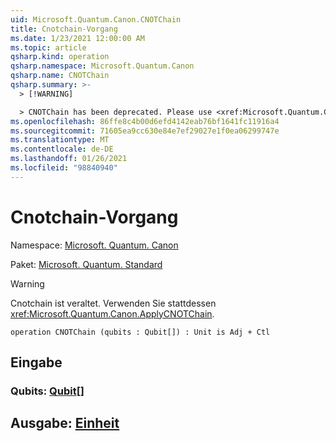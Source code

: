 ```yaml
---
uid: Microsoft.Quantum.Canon.CNOTChain
title: Cnotchain-Vorgang
ms.date: 1/23/2021 12:00:00 AM
ms.topic: article
qsharp.kind: operation
qsharp.namespace: Microsoft.Quantum.Canon
qsharp.name: CNOTChain
qsharp.summary: >-
  > [!WARNING]

  > CNOTChain has been deprecated. Please use <xref:Microsoft.Quantum.Canon.ApplyCNOTChain> instead.
ms.openlocfilehash: 86ffe8c4b00d6efd4142eab76bf1641fc11916a4
ms.sourcegitcommit: 71605ea9cc630e84e7ef29027e1f0ea06299747e
ms.translationtype: MT
ms.contentlocale: de-DE
ms.lasthandoff: 01/26/2021
ms.locfileid: "98840940"
---
```

# <a name="cnotchain-operation"></a>Cnotchain-Vorgang

Namespace: [Microsoft. Quantum. Canon](xref:Microsoft.Quantum.Canon)

Paket: [Microsoft. Quantum. Standard](https://nuget.org/packages/Microsoft.Quantum.Standard)


> [!WARNING]
> Cnotchain ist veraltet. Verwenden Sie stattdessen <xref:Microsoft.Quantum.Canon.ApplyCNOTChain>.



```qsharp
operation CNOTChain (qubits : Qubit[]) : Unit is Adj + Ctl
```


## <a name="input"></a>Eingabe

### <a name="qubits--qubit"></a>Qubits: [Qubit](xref:microsoft.quantum.lang-ref.qubit)[]





## <a name="output--unit"></a>Ausgabe: [Einheit](xref:microsoft.quantum.lang-ref.unit)

